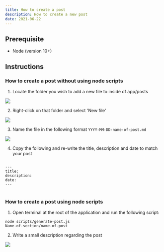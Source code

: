 ```yaml
---
title: How to create a post
description: How to create a new post
date: 2021-06-22
---
```

## Prerequisite
- Node (version 10+)

## Instructions
### How to create a post without using node scripts

1. Locate the folder you wish to add a new file to inside of app/posts

<img src="/images/How-Tos/create-post/locate-folder.png">

2. Right-click on that folder and select 'New file'

<img src="/images/How-Tos/create-post/new-file.png">

3. Name the file in the following format <code class><span class="hljs-name">YYYY-MM-DD-name-of-post.md</span></code>

<img src="/images/How-Tos/create-post/create-file.png">

4. Copy the following and re-write the title, description and date to match your post

<pre style="position: relative;">
<code class>
<span class="hljs-name">---</span>
<span class="hljs-name">title:</span>
<span class="hljs-name">description:</span>
<span class="hljs-name">date:</span>
<span class="hljs-name">---</span>
</code>
</pre>

### How to create a post using node scripts

1. Open terminal at the root of the application and run the following script:

<code class><span class="hljs-name">node scripts/generate-post.js Name-of-section/name-of-post</span></code>

2. Write a small description regarding the post

<img src="/images/How-Tos/create-post/post-created-script.png">


